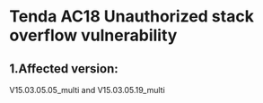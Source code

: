 Tenda AC18 Unauthorized stack overflow vulnerability
===
1.Affected version:
---
V15.03.05.05_multi and V15.03.05.19_multi
